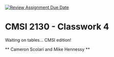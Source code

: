 [![Review Assignment Due Date](https://classroom.github.com/assets/deadline-readme-button-24ddc0f5d75046c5622901739e7c5dd533143b0c8e959d652212380cedb1ea36.svg)](https://classroom.github.com/a/JPibjL1Y)
# CMSI 2130 - Classwork 4
Waiting on tables... CMSI edition!

** Cameron Scolari and Mike Hennessy **
